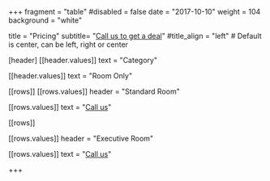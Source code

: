 +++
fragment = "table"
#disabled = false
date = "2017-10-10"
weight = 104
background = "white"

title = "Pricing"
subtitle= "[Call us to get a deal](tel:7016825702)"
#title_align = "left" # Default is center, can be left, right or center


   
[header]
  [[header.values]]
    text = "Category"

  [[header.values]]
    text = "Room Only"




[[rows]]
  [[rows.values]]
    header = "Standard Room"

  [[rows.values]]
    text = "[Call us](tel:7016528702)"



[[rows]]

[[rows.values]]
    header = "Executive Room"

  [[rows.values]]
    text = "[Call us](tel:7016528702)"

 
    



+++